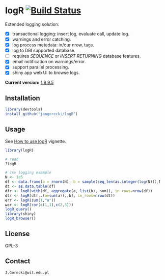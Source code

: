 # logR [![Build Status](https://travis-ci.org/jangorecki/logR.svg?branch=master)](https://travis-ci.org/jangorecki/logR)

Extended logging solution:

- [x] transactional logging: insert log, evaluate call, update log.
- [x] warnings and error catching.
- [x] log process metadata: in/our nrow, tags.
- [x] log to DBI supported database.
- [ ] requires *SEQUENCE* or *INSERT RETURNING* database features.
- [x] email notification on warnings/error.
- [x] support parallel processing.
- [x] shiny app web UI to browse logs.

**Current version:** [1.9.9.5](NEWS.md)

## Installation

```r
library(devtools)
install_github("jangorecki/logR")
```

## Usage

See [How to use logR](https://rawgit.com/jangorecki/ed9a4d9f7dbc77229746/raw/cd44c0d2e396d18ff8c0b158f550b6ef7a744a5b/logR.html) vignette.

```r
library(logR)

# read
?logR

# csv logging example
N <- 1e5
df <- data.frame(a = rnorm(N), b = sample(seq_len(as.integer(log(N))),N,TRUE))
dt <- as.data.table(df)
dfr <- logR(with(df, aggregate(a, list(b), sum)), in_rows=nrow(df))
dtr <- logR(dt[,.(a=sum(a)),,b], in_rows=nrow(dt))
err <- logR(sum(1,"a"))
war <- logR(cor(c(1,1),c(2,3)))
logR_query()
library(shiny)
logR_browser()
```

## License

GPL-3

## Contact

`J.Gorecki@wit.edu.pl`
